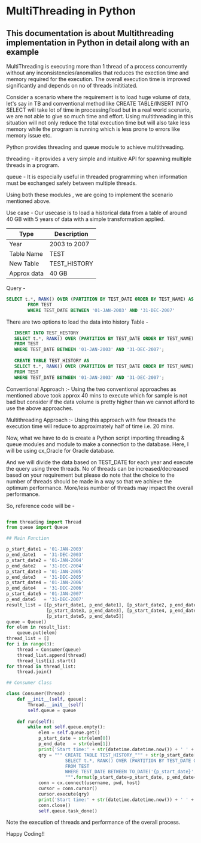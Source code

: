 # MultiThreading in Python

## This documentation is about Multithreading implementation in Python in detail along with an example

MultiThreading is executing more than 1 thread of a process concurrently without any inconsistencies/anomalies that reduces the exection time and memory required for the execution.
The overall execution time is improved significantly and depends on no of threads inititiated. 

Consider a scenario where the requirement is to load huge volume of data, let's say in TB and conventional method like CREATE TABLE/INSERT INTO SELECT will take lot of time 
in processing/load but in a real world scenario, we are not able to give so much time and effort. Using multithreading in this situation will not only 
reduce the total execution time but will also take less memory while the program is running which is less prone to errors like memory issue etc.

Python provides threading and queue module to achieve multithreading. 

threading -  it provides a very simple and intuitive API for spawning multiple threads in a program.

queue - It is especially useful in threaded programming when information must be exchanged safely between multiple threads.

Using both these modules , we are going to implement the scenario mentioned above.

Use case - Our usecase is to load a historical data from a table of around 40 GB with 5 years of data with a simple transformation applied.

| Type        | Description  |
| ----------- | -----------  |
| Year        | 2003 to 2007 |
| Table Name  | TEST         |
| New Table   |TEST_HISTORY  |
| Approx data | 40 GB        |

Query - 

```sql
SELECT t.*, RANK() OVER (PARTITION BY TEST_DATE ORDER BY TEST_NAME) AS RN
        FROM TEST
        WHERE TEST_DATE BETWEEN '01-JAN-2003' AND '31-DEC-2007'
```

There are two options to load the data into history Table -

```sql 
   INSERT INTO TEST_HISTORY
   SELECT t.*, RANK() OVER (PARTITION BY TEST_DATE ORDER BY TEST_NAME) AS RN
   FROM TEST
   WHERE TEST_DATE BETWEEN '01-JAN-2003' AND '31-DEC-2007';
   
   CREATE TABLE TEST_HISTORY AS 
   SELECT t.*, RANK() OVER (PARTITION BY TEST_DATE ORDER BY TEST_NAME) AS RN
   FROM TEST
   WHERE TEST_DATE BETWEEN '01-JAN-2003' AND '31-DEC-2007';
```   

Conventional Approach :- Using the two conventional approaches as mentioned above took approx 40 mins to execute which for sample is not bad 
but consider if the data volume is pretty higher than we cannot afford to use the above approaches.

Multithreading Approach :- Using this approach with few threads the execution time will reduce to approximately half of time i.e. 20 mins.

Now, what we have to do is create a Python script importing threading & queue modules and module to make a connection to the database. 
Here, I will be using cx_Oracle for Oracle database.

And we will divide the data based on TEST_DATE for each year and execute the query using three threads. No of threads can be increased/decreased based on 
your requirement but please do note that the choice to the number of threads should be made in a way so that we achieve the optimum performance. 
More/less number of threads may impact the overall performance.

So, reference code will be -

```python

from threading import Thread
from queue import Queue

## Main Function

p_start_date1 = '01-JAN-2003'
p_end_date1   = '31-DEC-2003'
p_start_date2 = '01-JAN-2004'
p_end_date2   = '31-DEC-2004'
p_start_date3 = '01-JAN-2005'
p_end_date3   = '31-DEC-2005'
p_start_date4 = '01-JAN-2006'
p_end_date4   = '31-DEC-2006'
p_start_date5 = '01-JAN-2007'
p_end_date5   = '31-DEC-2007'
result_list = [[p_start_date1, p_end_date1], [p_start_date2, p_end_date2],
               [p_start_date3, p_end_date3], [p_start_date4, p_end_date4],
               [p_start_date5, p_end_date5]]
queue = Queue()
for elem in result_list:
    queue.put(elem)
thread_list = []    
for i in range(3):
    thread = Consumer(queue)
    thread_list.append(thread)
    thread_list[i].start()
for thread in thread_list:
    thread.join()

## Consumer Class

class Consumer(Thread) :
    def __init__(self, queue):
        Thread.__init__(self)
        self.queue = queue
    
    def run(self):
        while not self.queue.empty():
            elem = self.queue.get()
            p_start_date = str(elem[0])
            p_end_date   = str(elem[1])
            print('Start time:' + str(datetime.datetime.now()) + ' ' + p_start_date + ' ' + p_end_date)
            qry = """ CREATE TABLE TEST_HISTORY_""" + str(p_start_date[-4:0]) + """ AS 
                      SELECT t.*, RANK() OVER (PARTITION BY TEST_DATE ORDER BY TEST_NAME) AS RN
                      FROM TEST
                      WHERE TEST_DATE BETWEEN TO_DATE('{p_start_date}', 'DD-MON-YYYY') AND TO_DATE('{p_end_date}', 'DD-MON-YYYY') 
                      """.format(p_start_date=p_start_date, p_end_date=p_end_date)
            conn = cx.connect(username, pwd, host) 
            cursor = conn.cursor()
            cursor.execute(qry)
            print('Start time:' + str(datetime.datetime.now()) + ' ' + p_start_date + ' ' + p_end_date)
            conn.close()
            self.queue.task_done()
```

Note the execution of threads and performance of the overall process.

Happy Coding!!

